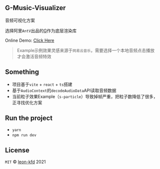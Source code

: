 ## G-Music-Visualizer

音频可视化方案

选择阿里`AntV`出品的[G](https://g.antv.vision/)作为底层渲染库

Online Demo: [Click Here](https://leon-kfd.github.io/g-music-visualizer)

> Example示例效果灵感来源于`网易云音乐`，需要选择一个本地音频点击播放才会激活音频特效

## Something

+ 项目基于`vite` + `react` + `ts`搭建
+ 基于`AudioContext`的`decodeAudioData`API读取音频数据
+ 当前粒子效果Example（`s-particle`）导致掉帧严重，把粒子数降低了很多，正寻找优化方案

## Run the project

+ `yarn`
+ `npm run dev`

## License

`MIT` © [leon-kfd](https://github.com/leon-kfd) 2021